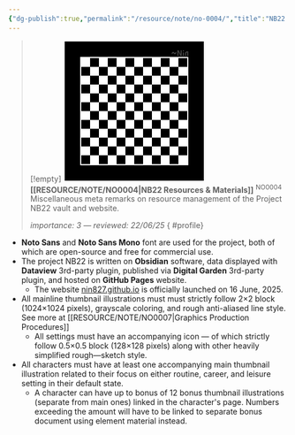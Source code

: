 ```yaml
---
{"dg-publish":true,"permalink":"/resource/note/no-0004/","title":"NB22 Resources & Materials","tags":["-note","-meta"]}
---
```


>[!empty]
> ![RESOURCE/ASSET/OTHER/PlaceholderIcon.png|icon](/img/user/RESOURCE/ASSET/OTHER/PlaceholderIcon.png) <b class="title">[[RESOURCE/NOTE/NO0004\|NB22 Resources & Materials]]</b> <sup class="title">NO0004</sup> <b> </b>
> Miscellaneous meta remarks on resource management of the Project NB22 vault and website.
> 
> <i class="small">importance: 3 — reviewed: 22/06/25</i>
{ #profile}


- **Noto Sans** and **Noto Sans Mono** font are used for the project, both of which are open-source and free for commercial use.
- The project NB22 is written on **Obsidian** software, data displayed with **Dataview** 3rd-party plugin, published via **Digital Garden** 3rd-party plugin, and hosted on **GitHub Pages** website.
	- The website [nin827.github.io](https://nin827.github.io) is officially launched on 16 June, 2025.
- All mainline thumbnail illustrations must must strictly follow 2×2 block (1024×1024 pixels), grayscale coloring, and rough anti-aliased line style. See more at [[RESOURCE/NOTE/NO0007\|Graphics Production Procedures]]
	- All settings must have an accompanying icon — of which strictly follow 0.5×0.5 block (128×128 pixels) along with other heavily simplified rough—sketch style.
- All characters must have at least one accompanying main thumbnail illustration related to their focus on either routine, career, and leisure setting in their default state.
	- A character can have up to bonus of 12 bonus thumbnail illustrations (separate from main ones) linked in the character's page. Numbers exceeding the amount will have to be linked to separate bonus document using element material instead.

